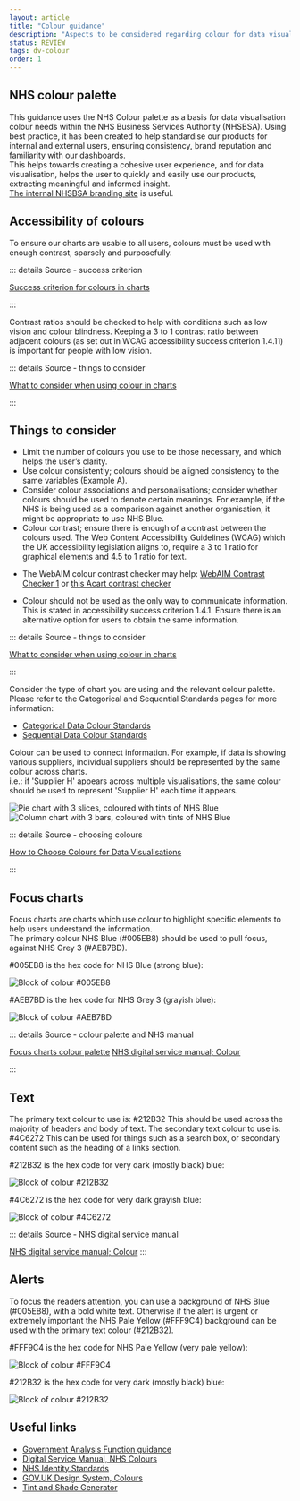 ```yaml
---
layout: article
title: "Colour guidance"
description: "Aspects to be considered regarding colour for data visualisation at the NHSBSA"
status: REVIEW
tags: dv-colour
order: 1
---
```

## NHS colour palette  
  
This guidance uses the NHS Colour palette as a basis for data visualisation colour needs within the NHS Business Services Authority (NHSBSA). Using best practice, it has been created to help standardise our products for internal and external users, ensuring consistency, brand reputation and familiarity with our dashboards.  
This helps towards creating a cohesive user experience, and for data visualisation, helps the user to quickly and easily use our products, extracting meaningful and informed insight.  
[The internal NHSBSA branding site][colours 1] is useful.  

## Accessibility of colours  
  
To ensure our charts are usable to all users, colours must be used with enough contrast, sparsely and purposefully.

::: details Source - success criterion

[Success criterion for colours in charts][colours 2]

:::

Contrast ratios should be checked to help with conditions such as low vision and colour blindness. Keeping a 3 to 1 contrast ratio between adjacent colours (as set out in WCAG accessibility success criterion 1.4.11) is important for people with low vision.

::: details Source - things to consider

[What to consider when using colour in charts][colours 3]

:::  

## Things to consider  
  
- Limit the number of colours you use to be those necessary, and which helps the user’s clarity.
- Use colour consistently; colours should be aligned consistency to the same variables (Example A).
- Consider colour associations and personalisations; consider whether colours should be used to denote certain meanings. For example, if the NHS is being used as a comparison against another organisation, it might be appropriate to use NHS Blue.
- Colour contrast; ensure there is enough of a contrast between the colours used. The Web Content Accessibility Guidelines (WCAG) which the UK accessibility legislation aligns to, require a 3 to 1 ratio for graphical elements and 4.5 to 1 ratio for text.
* The WebAIM colour contrast checker may help: [WebAIM Contrast Checker 1][webaim 1] or [this Acart contrast checker][contrast 2]
- Colour should not be used as the only way to communicate information. This is stated in accessibility success criterion 1.4.1. Ensure there is an alternative option for users to obtain the same information.

::: details Source - things to consider

[What to consider when using colour in charts][colours 3]

:::

Consider the type of chart you are using and the relevant colour palette. Please refer to the Categorical and Sequential Standards pages for more information:

- [Categorical Data Colour Standards](../cat-data/)
- [Sequential Data Colour Standards](../seq-data/)  

Colour can be used to connect information. For example, if data is showing various suppliers, individual suppliers should be represented by the same colour across charts.  
i.e.: if 'Supplier H' appears across multiple visualisations, the same colour should be used to represent 'Supplier H' each time it appears.
  
![Pie chart with 3 slices, coloured with tints of NHS Blue](../images/pie_eg.png)  
![Column chart with 3 bars, coloured with tints of NHS Blue](../images/column_eg.png)

::: details Source - choosing colours

[How to Choose Colours for Data Visualisations][colours 5]

:::

## Focus charts  

Focus charts are charts which use colour to highlight specific elements to help users understand the information.  
The primary colour NHS Blue (#005EB8) should be used to pull focus, against NHS Grey 3 (#AEB7BD).  

#005EB8 is the hex code for NHS Blue (strong blue):  

![Block of colour #005EB8](../images/hex-nhs-blue.png)  

#AEB7BD is the hex code for NHS Grey 3 (grayish blue):  

![Block of colour #AEB7BD](../images/hex-nhs-grey3.png)  

::: details Source - colour palette and NHS manual

[Focus charts colour palette][colours 6]
[NHS digital service manual; Colour][colours 7]

:::  

## Text  

The primary text colour to use is: #212B32
This should be used across the majority of headers and body of text.
The secondary text colour to use is: #4C6272
This can be used for things such as a search box, or secondary content such as the heading of a links section.  
  
#212B32 is the hex code for very dark (mostly black) blue:  
  
![Block of colour #212B32](../images/hex-212b32.png)  
  
#4C6272 is the hex code for very dark grayish blue:  
  
![Block of colour #4C6272](../images/hex-4c6272.png)  

::: details Source - NHS digital service manual

[NHS digital service manual; Colour][colours 8]
:::  

## Alerts  

To focus the readers attention, you can use a background of NHS Blue (#005EB8), with a bold white text. Otherwise if the alert is urgent or extremely important the NHS Pale Yellow (#FFF9C4) background can be used with the primary text colour (#212B32).  

#FFF9C4 is the hex code for NHS Pale Yellow (very pale yellow):  

![Block of colour #FFF9C4](../images/hex-fff9c4.png)  

#212B32 is the hex code for very dark (mostly black) blue:  

![Block of colour #212B32](../images/hex-212b32-text.png)  

## Useful links

- [Government Analysis Function guidance][link 1]
- [Digital Service Manual, NHS Colours][link 2]
- [NHS Identity Standards][link 3]
- [GOV.UK Design System, Colours][link 4]  
- [Tint and Shade Generator][link 5]

[colours 1]: https://nhsbsauk.sharepoint.com/sites/CommsMarketing/SitePages/Our-brand.aspx
[colours 2]: https://analysisfunction.civilservice.gov.uk/policy-store/data-visualisation-colours-in-charts/#relevant-success-criterion-for-colours-in-charts
[colours 3]: https://analysisfunction.civilservice.gov.uk/policy-store/data-visualisation-colours-in-charts/#section-3
[webaim 1]: https://webaim.org/resources/contrastchecker/
[contrast 2]: https://contrastchecker.com/
[colours 5]: https://chartio.com/learn/charts/how-to-choose-colors-data-visualization/#be-consistent-with-color-across-charts
[colours 6]: https://analysisfunction.civilservice.gov.uk/policy-store/data-visualisation-colours-in-charts/#section-7
[colours 7]: https://service-manual.nhs.uk/design-system/styles/colour  
[colours 8]: https://service-manual.nhs.uk/design-system/styles/colour
[link 1]: https://analysisfunction.civilservice.gov.uk/policy-store/data-visualisation-colours-in-charts
[link 2]: https://service-manual.nhs.uk/design-system/styles/colour 
[link 3]: https://www.england.nhs.uk/nhsidentity/identity-guidelines/colours/
[link 4]: https://design-system.service.gov.uk/styles/colour/
[link 5]: https://maketintsandshades.com